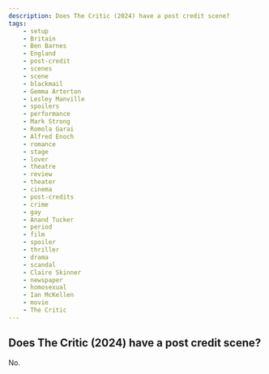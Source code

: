 ```yaml
---
description: Does The Critic (2024) have a post credit scene?
tags: 
    - setup
    - Britain
    - Ben Barnes
    - England
    - post-credit
    - scenes
    - scene
    - blackmail
    - Gemma Arterton
    - Lesley Manville
    - spoilers
    - performance
    - Mark Strong
    - Romola Garai
    - Alfred Enoch
    - romance
    - stage
    - lover
    - theatre
    - review
    - theater
    - cinema
    - post-credits
    - crime
    - gay
    - Anand Tucker
    - period
    - film
    - spoiler
    - thriller
    - drama
    - scandal
    - Claire Skinner
    - newspaper
    - homosexual
    - Ian McKellen
    - movie
    - The Critic
---
```


## Does The Critic (2024) have a post credit scene?

No.
